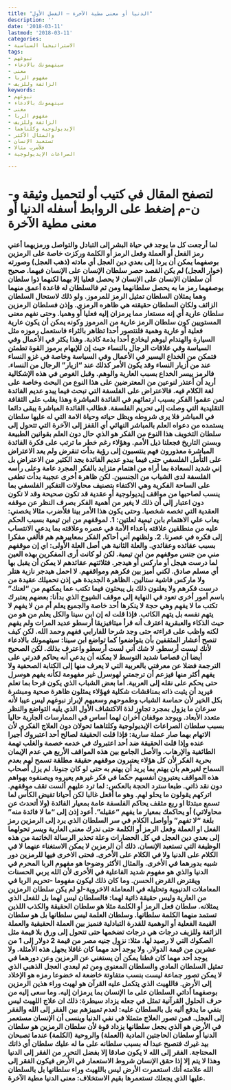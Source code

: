 ```yaml
---
title: "الدنيا أو معنى مطية الآخرة – الفصل الأول"
description: ''
date: '2018-03-11'
lastmod: '2018-03-11'
categories:
- الاستراتيجيا السياسية
tags:
- نبوغهم
- سيتهمونك بالادعاء
- معنى
- مفهوم الربا
- الزائفة وللزيف
keywords:
- نبوغهم
- سيتهمونك بالادعاء
- معنى
- مفهوم الربا
- الزائفة وللزيف
- الإيديولوجية وكلتاهما
- والمثال الأكثر
- تستعبد الإنسان
- فلأضرب مثالا
- الصراعات الإيديولوجية

---
```

# **لتصفح المقال في كتيب أو لتحميل وثيقة و-ن-م إضغط على الروابط أسفله** **الدنيا أو معنى مطية الآخرة**

### لما أرجعت كل ما يوجد في حياة البشر إلى التبادل والتواصل ورمزيهما أعني رمز الفعل أو العملة وفعل الرمز أو الكلمة وركزت خاصة على الرمزين بوصفهما يمكن أن يردا إلى بعدي دين العجل أي مادته (ذهب العجل) وصورته (خوار العجل) لم يكن القصد حصر سلطان الإنسان على الإنسان فيهما. صحيح أن سلطان الإنسان على الإنسان لا يحصل فعليا إلا بهما لكنهما ذوا سلطان بوصفهما رمز ما به يحصل سلطانهما ومن ثم فالسلطان له قاعدة أعمق منهما وهما يمثلان السلطان تمثيل الرمز للمرموز. ولو ذلك لاستحال السلطان الزائف ولكان السلطان حقيقته هي ظاهره الرمزي. وإذن فسلطان الرمزين سلطان عارية أي إنه مستعار مما يرمزان إليه فعليا أو وهميا. وحتى نفهم معنى المستويين كون سلطان الرمز عارية من المرموز وكونه يمكن أن يكون عارية فعلية أو عارية وهمية فلنتصور أحدا تظاهر بالثراء فاستعمل رموزه مثل السيارة والهندام ليوهم ليخادع أحدا بذمة كاذبة. وهذا يكثر في الأعمال وفي السياسة وفي علاقات الرجال بالنساء حيث إن للإيهام برموز القوة تطمئن فتمكن من الخداع اليسير في الأعمال وفي السياسة وخاصة في غزو النساء عند من أزيار النساء وقد يكون الأمر كذلك عند “ازيار” الرجال من النساء. فالرمز ييسر الخداع بسبب العارية والوهم. وقبل الغوص في هذه الإشكالية أريد أن أعتذر لنوعين من المعترضين على هذا النوع من البحث وخاصة على لغة الكلام فيه. فالاعتراض على الفلسفة التي تبحث فيما يبدو عديم الفائدة لمن عقموا الفكر بسبب ارتمائهم في الفائدة المباشرة وهذا يغلب على الثقافة التقليدية التي وصلت إلى تحريم الفلسفة. فطالب الفائدة المباشرة يبقى دائما في المباشر فلا يرى شروطه ويظل حياته وحياة الامة التي له عليها سلطان يستمده من دعواه العلم بالمباشر النهائي أي القفز إلى الآخرة التي تتحول إلى سلطان التخويف هذا النوع من الفكر هو الذي حال دون العلم بقوانين الطبيعة وبسنن التاريخ فجعلنا ذيل الأمم. وهؤلاء رغم خطر ما ترتب على فكرة الفائدة المباشرة معذورون فهم ينتسبون إلى رؤية بدأت تنقرض ولم يعد الاعتراض على التأمل الفلسفي حتى فيما يبدو عديم الفائدة يجد الكثير من الاعتراض بل إني شديد السعادة بما أراه من اهتمام متزايد بالفكر المجرد عامة وعلى رأسه الفلسفة لدى الشباب من الجنسين. لكن ظاهرة أخرى عجيبة بدأت تطغى على الساحة الفكرية وهي الاكتفاء بتصنيف محاولات التفكير الفلسفي بما ينسب لصاحبها من مواقف إيديولوجية أو عقدية قد تكون صحيحة وقد لا تكون دون اعتبار إلى أن ذلك لا يغير من أهمية الفكر بصرف النظر عن موقفه العقدية التي تخصه شخصيا. وحتى يكون هذا الأمر بينا فلأضرب مثالا يخصني: يعاب علي الاهتمام بابن تيمية لعلتين: 1. لموقفهم من ابن تيمية بسبب الحكم عليه من منطلقين علاقته بأعداء الأمة في عصره وعلاقته بما يدعي الانتساب إلى فكره في عصرنا. 2. ولظنهم أني أحاكم الفكر بمعاييرهم هم فألغي مفكرا بسبب عقائده وعقائدي. والعلة الثانية هي أصل العلة الأولى: اي إن موقفهم مني من جنس موقفهم من ابن تيمية. لكن لو كانت أرى المفكرين بهذه العين لما درست هيجل أو ماركس أو هيدجر. فثلاثتهم عقائدهم لا يمكن أن يقبل بها أي مسلم صادق. لكني أميز بين فكرهم ومواقفهم. لا احمل هيدجر نازية هتلر ولا ماركس فاشية ستالين. الظاهرة الجديدة هي إذن تحميلك عقيدة من درست فكرهم ولا يعلنون ذلك بل يبحثون فيما تكتب عما يمكنهم من “لعنك” باسم أمور أخرى تعود في النهاية إلى موقف الشيوخ الذي بدأنا: بعضهم يعتبرك تكتب ما لا يفهم وهي حجة لا ينكرها أحد خاصة والجميع يعلم أم من لا يفهم لا يتهم نفسه بل يتهم الكاتب. فإذا قلت له إن ابن سينا والكل يعلم من هو من حيث الذكاء والعبقرية اعترف أنه قرأ ميتافيزيقا أرسطو عديد المرات ولم يفهم لكنه واظب على قراءته حتى وجد شرحا للفارابي ففهم وحمد الله. لكن كيف تنصح أعشار المثقفين بأن يتواضعوا كما تواضع ابن سينا: سيتهمونك بالادعاء لأنك ليست أرسطو. لا شك أني لست أرسطو واعترف بذلك. لكن الصحيح أيضا أن قصاصا شديد التوسط لا يمكنه أن يدعي أنه يحاكم قدرتي على الترجمة فضلا عن معرفتي بالعربية التي لا يعرف منها إلى الكتابة الصحفية ولا يفهم أكثر منها فيزعم أن ترجمتي لهوسرل غير مفهومة لكأنه يفهم هوسرل حتى يحكم على نقله إلى العربية. أما بعض الشباب الذي يكون فرحا بما تعلم فيريد أن يثبت ذاته بمناقشات شكلية فهؤلاء يمثلون ظاهرة صحية ومبشرة بكل الخير لأن حماسة الشباب وطموحهم وسعيهم لإبراز نبوغهم ليس عيبا لأنه سرعان ما يزول بمجرد تجاوز لذة الاكتشاف الأول الذي يليه التواضع والنظر متعدد الأبعاد. ويوجد موقفان آخران لهما أساس في الممارسات الجارية حاليا بسبب سلطان الصراعات الإيديولوجية وكلتاهما تحولان دون العلاج الفكري لأن الاتهام بهما صار عملة سارية: فإذا قلت الحقيقة لصالح أحد اعتبروك أجيرا عنده وإذا قلت الحقيقة ضد أحد اعتبروك في خدمه خصمة والغلب تهمة الطائفية والإرهاب. والأصل الجامع بين هذه المواقف الأربع هي عدم الإيمان بحرية الفكر لأن كل هؤلاء يعتبرون موقفهم حقيقة مطلقة تسمح لهم بعدم السماح لغيرهم بأن يهتم بما يريد أن يهتم به حتى لو كان جنونا. لم يزل أصحاب هذه المواقف يعتبرون أنفسهم حكما في فكر غيرهم يعيروه ويصنفوه بهواهم دون نقد ذاتي. طبعا سترد الحجة بالعكس: لما ترد عليهم ألست تقف موقفهم. اتركهم يقولون ما يحلو لهم. وهو ما أفعل غالبا لكن أحيانا تفيض الكأس لما تسمع مبتدئا او ربع مثقف يحاكم الفلسفة عامة بمعيار الفائدة (ولا أتحدث عن محاولاتي) أو يحاكمك بمعيار ما يفهم “عقيله”. أعود إذن إلى “ما لا فائدة منه” بلغة “لا تفهم” وأواصل الكلام في سر السلطان الذي يرد إلى الرمزين رمز الفعل او العملة وفعل الرمز أو الكلمة حتى ندرك معنى العارية ويسر تحولهما إلى بعدي دين العجل في كل الحضارات وعلة تحذير الرسالة الخاتمة من هذه الوظيفة التي تستعبد الإنسان. ذلك أن الرمزين لا يمكن الاستغناء عنهما لا في الكلام على الدنيا ولا في الكلام على الأخرى. فحتى الاخرى فيها للرمزين دور شبيه بدورهما في الأخرى. والمثال الأكثر وضوحا هو مفهوم الربا المحرم في الدنيا والذي هو مفهوم شديد الفاعلية في الأخرى لأن الله يربي الحسنات ويقترض القرض الحسن. وما كان ذلك ليكون مفهوما -تحريم الربا في المعاملات الدنيوية وتحليله في المعاملة الاخروية-لو لم يكن سلطان الرمزين من العارية وليس حقيقة ذاتية لهما: فالسلطان ليس لهما بل للفعل الذي يمثلانه. سلطان فعل الرمز أو الكلمة مثلا هو سلطان الحقيقة والكذب اللذين تستمد منهما الكلمة سلطانها. وسلطان العلمة ليس سلطانها بل هو سلطان القيمة الفعلية أو الوهمية للقدرة التبادلية فنميز بين العملة الحقيقية والعملة الزائفة وللزيف درجات هي درجات تضخمها حتى تتحول إلى ورق بلا قيمة مثل الصكوك التي لا رصيد لها. مثلا: نزول جنيه مصر من قيمة 2 دولار إلى 1 من عشرين من قيمة الدولار. ولا يوجد أحد مهما كان غافلا يجهل هذه الأمثلة. ولا يوجد أحد مهما كان فطنا يمكن أن يستغني عن الرمزين وعن دورهما في تمثيل السلطان المادي والسلطان المعنوي ومن ثم لبعدي العجل الذهبي الذي لا يمكن تصور جماعة ليست بنسب متفاوتة خاضعة له خضوعا رمزه هو الإخلاد إلى الأرض. فاللهيث الذي يتكمل عليه القرآن هو لهيث وراء هذين الرمزين بوصفهما أداتي السلطان على ما الإنسان بما يرمزان إليه. وما سعى إليه من حرف الحلول القرآنية تمثل في جعله يزداد سيطرة: ذلك ان علاج اللهيث ليس بنفي ما يدفع أليه بل بالسلطان عليه: لعدم تمييزهم بين الفقر إلى الله والفقر إلى العجل. فمن تصور العلاج متمثلا في نفي الدنيا وينسى أن الإنسان مستعمر في الأرض هو الذي يجعل سلطانها يزداد قوة لأن سلطان الرمزين هو سلطان الدنيا أو سلطان الحاجتين المادية (العملة) والروحية (الكلمة) عندما تصبحان بيد غيرك فتصبح عبدا له بسبب سلطانه على ما له عليك سلطان أي ذاتك المحتاجة. الفقر إلى الله لا يكون صادقا إلا بفضل التحرر من الفقر إلى الدنيا وهذا لا يتم إلا إذا حقق الإنسان شروط الاستعمار في الأرض فيكون الفقر إلى الله علامته أنك استعمرت الأرض ليس باللهيث وراء سلطانها بل بالسلطان عليها الذي يجعلك تستعمرها بقيم الاستخلاف: معنى الدنيا مطية الآخرة.

###